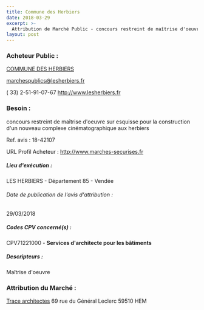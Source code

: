 ```yaml
---
title: Commune des Herbiers
date: 2018-03-29
excerpt: >-
  Attribution de Marché Public - concours restreint de maîtrise d'oeuvre sur esquisse pour la construction d'un nouveau complexe cinématographique aux herbiers
layout: post
---
```


### Acheteur Public : 
<a href="/acheteur-136/siren-218501096"> COMMUNE DES HERBIERS</a><br/>



marchespublics@lesherbiers.fr

( 33) 2-51-91-07-67
http://www.lesherbiers.fr
### Besoin :

concours restreint de maîtrise d'oeuvre sur esquisse pour la construction d'un nouveau complexe cinématographique aux herbiers

Ref. avis : 18-42107

URL Profil Acheteur : http://www.marches-securises.fr

##### Lieu d'exécution :

LES HERBIERS - Département 85 - Vendée

###### Date de publication de l'avis d'attribution : 
29/03/2018

##### Codes CPV concerné(s) :
CPV71221000 - **Services d'architecte pour les bâtiments** <br/>

##### Descripteurs :
Maîtrise d'oeuvre <br/>

### Attribution du Marché :
<a href="/entreprise-550/siren-347417164"> Trace architectes</a>    69 rue du Général Leclerc 59510 HEM <br/>
